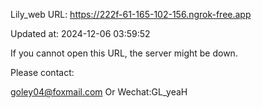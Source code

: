 Lily_web URL: https://222f-61-165-102-156.ngrok-free.app

Updated at: 2024-12-06 03:59:52

If you cannot open this URL, the server might be down.

Please contact: 

goley04@foxmail.com Or Wechat:GL_yeaH